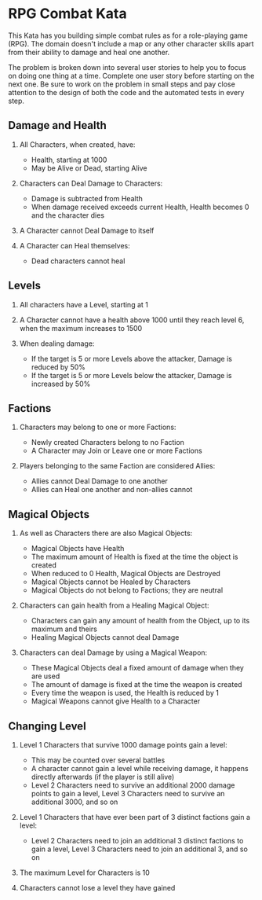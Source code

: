 # RPG Combat Kata

This Kata has you building simple combat rules as for a role-playing game (RPG). The domain doesn't include a map or any other character skills apart from their ability to damage and heal one another.

The problem is broken down into several user stories to help you to focus on doing one thing at a time. Complete one user story before starting on the next one. Be sure to work on the problem in small steps and pay close attention to the design of both the code and the automated tests in every step.

## Damage and Health

1. All Characters, when created, have:
    * Health, starting at 1000
    * May be Alive or Dead, starting Alive

2. Characters can Deal Damage to Characters:
    * Damage is subtracted from Health
    * When damage received exceeds current Health, Health becomes 0 and the character dies

3. A Character cannot Deal Damage to itself

4. A Character can Heal themselves:
    * Dead characters cannot heal

## Levels

1. All characters have a Level, starting at 1

2. A Character cannot have a health above 1000 until they reach level 6, when the maximum increases to 1500

3. When dealing damage:
    * If the target is 5 or more Levels above the attacker, Damage is reduced by 50%
    * If the target is 5 or more Levels below the attacker, Damage is increased by 50%

## Factions

1. Characters may belong to one or more Factions:
    * Newly created Characters belong to no Faction
    * A Character may Join or Leave one or more Factions

2. Players belonging to the same Faction are considered Allies:
    * Allies cannot Deal Damage to one another
    * Allies can Heal one another and non-allies cannot

## Magical Objects

1. As well as Characters there are also Magical Objects:
    * Magical Objects have Health
    * The maximum amount of Health is fixed at the time the object is created
    * When reduced to 0 Health, Magical Objects are Destroyed
    * Magical Objects cannot be Healed by Characters
    * Magical Objects do not belong to Factions; they are neutral

2. Characters can gain health from a Healing Magical Object:
    * Characters can gain any amount of health from the Object, up to its maximum and theirs
    * Healing Magical Objects cannot deal Damage

3. Characters can deal Damage by using a Magical Weapon:
    * These Magical Objects deal a fixed amount of damage when they are used
    * The amount of damage is fixed at the time the weapon is created
    * Every time the weapon is used, the Health is reduced by 1
    * Magical Weapons cannot give Health to a Character

## Changing Level

1. Level 1 Characters that survive 1000 damage points gain a level:
    * This may be counted over several battles
    * A character cannot gain a level while receiving damage, it happens directly afterwards (if the player is still alive)
    * Level 2 Characters need to survive an additional 2000 damage points to gain a level, Level 3 Characters need to survive an additional 3000, and so on

2. Level 1 Characters that have ever been part of 3 distinct factions gain a level:
    * Level 2 Characters need to join an additional 3 distinct factions to gain a level, Level 3 Characters need to join an additional 3, and so on

3. The maximum Level for Characters is 10

4. Characters cannot lose a level they have gained

